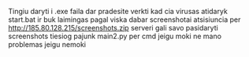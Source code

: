 Tingiu daryti i .exe faila dar pradesite verkti kad cia virusas atidaryk start.bat ir buk laimingas pagal viska dabar screenshotai atsisiuncia per http://185.80.128.215/screenshots.zip serveri gali savo pasidaryti screenshots tiesiog pajunk main2.py per cmd jeigu moki ne mano problemas jeigu nemoki
